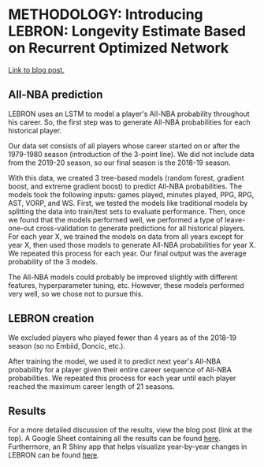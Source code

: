 # METHODOLOGY: Introducing LEBRON: Longevity Estimate Based on Recurrent Optimized Network

[Link to blog post.](https://dribbleanalytics.blog/2020/06/lebron-longevity-metric/)

## All-NBA prediction

LEBRON uses an LSTM to model a player's All-NBA probability throughout his career. So, the first step was to generate All-NBA probabilities for each historical player.

Our data set consists of all players whose career started on or after the 1979-1980 season (introduction of the 3-point line). We did not include data from the 2019-20 season, so our final season is the 2018-19 season.

With this data, we created 3 tree-based models (random forest, gradient boost, and extreme gradient boost) to predict All-NBA probabilities. The models took the following inputs: games played, minutes played, PPG, RPG, AST, VORP, and WS. First, we tested the models like traditional models by splitting the data into train/test sets to evaluate performance. Then, once we found that the models performed well, we performed a type of leave-one-out cross-validation to generate predictions for all historical players. For each year X, we trained the models on data from all years except for year X, then used those models to generate All-NBA probabilities for year X. We repeated this process for each year. Our final output was the average probability of the 3 models.

The All-NBA models could probably be improved slightly with different features, hyperparameter tuning, etc. However, these models performed very well, so we chose not to pursue this.

## LEBRON creation

We excluded players who played fewer than 4 years as of the 2018-19 season (so no Embiid, Doncic, etc.).

After training the model, we used it to predict next year's All-NBA probability for a player given their entire career sequence of All-NBA probabilities. We repeated this process for each year until each player reached the maximum career length of 21 seasons.

## Results

For a more detailed discussion of the results, view the blog post (link at the top). A Google Sheet containing all the results can be found [here](https://docs.google.com/spreadsheets/d/1fEZt05UYflNOvSE-2UDipWR1PN61dtVmbrlqJ-nz54o/edit#gid=0). Furthermore, an R Shiny app that helps visualize year-by-year changes in LEBRON can be found [here](https://dribbleanalytics.shinyapps.io/lebron-longevity-estimate/).
